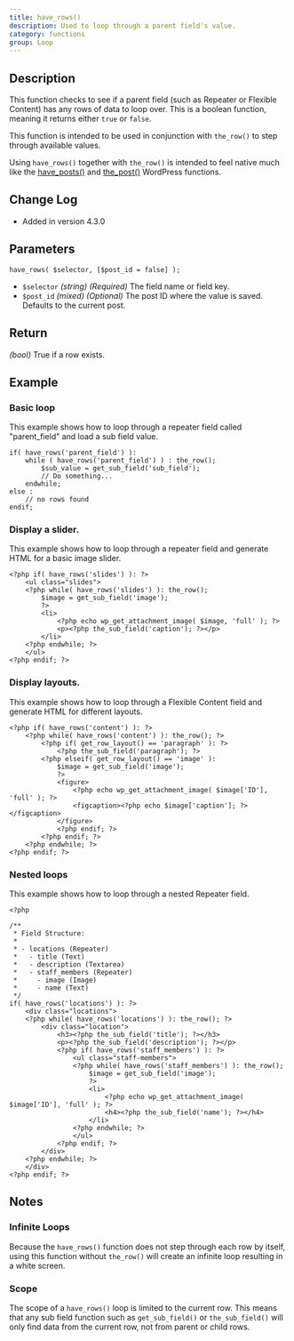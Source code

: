 ```yaml
---
title: have_rows()
description: Used to loop through a parent field's value.
category: functions
group: Loop
---
```


## Description
This function checks to see if a parent field (such as Repeater or Flexible Content) has any rows of data to loop over. This is a boolean function, meaning it returns either `true` or `false`.

This function is intended to be used in conjunction with `the_row()` to step through available values.

Using `have_rows()` together with `the_row()` is intended to feel native much like the [have_posts()](https://codex.wordpress.org/Function_Reference/have_posts) and [the_post()](https://developer.wordpress.org/reference/functions/the_post/) WordPress functions.

## Change Log
- Added in version 4.3.0

## Parameters
```
have_rows( $selector, [$post_id = false] );
```
- `$selector`		*(string)*	*(Required)*	The field name or field key.
- `$post_id`		*(mixed)*	*(Optional)*	The post ID where the value is saved. Defaults to the current post.

## Return
*(bool)* True if a row exists.

## Example

### Basic loop
This example shows how to loop through a repeater field called "parent_field" and load a sub field value.
```
if( have_rows('parent_field') ):
    while ( have_rows('parent_field') ) : the_row();
		$sub_value = get_sub_field('sub_field');
		// Do something...
    endwhile;
else :
    // no rows found
endif;
```

### Display a slider.
This example shows how to loop through a repeater field and generate HTML for a basic image slider.

```
<?php if( have_rows('slides') ): ?>
	<ul class="slides">
	<?php while( have_rows('slides') ): the_row(); 
		$image = get_sub_field('image');
		?>
		<li>
			<?php echo wp_get_attachment_image( $image, 'full' ); ?>
		    <p><?php the_sub_field('caption'); ?></p>
		</li>
	<?php endwhile; ?>
	</ul>
<?php endif; ?>
```

### Display layouts.
This example shows how to loop through a Flexible Content field and generate HTML for different layouts.
```
<?php if( have_rows('content') ): ?>
	<?php while( have_rows('content') ): the_row(); ?>
		<?php if( get_row_layout() == 'paragraph' ): ?>
			<?php the_sub_field('paragraph'); ?>
		<?php elseif( get_row_layout() == 'image' ): 
			$image = get_sub_field('image');
			?>
			<figure>
				<?php echo wp_get_attachment_image( $image['ID'], 'full' ); ?>
				<figcaption><?php echo $image['caption']; ?></figcaption>
			</figure>
			<?php endif; ?>
		<?php endif; ?>
	<?php endwhile; ?>
<?php endif; ?>
```

### Nested loops
This example shows how to loop through a nested Repeater field.
```
<?php 

/**
 * Field Structure:
 *
 * - locations (Repeater)
 *   - title (Text)
 *   - description (Textarea)
 *   - staff_members (Repeater)
 *     - image (Image)
 *     - name (Text)
 */
if( have_rows('locations') ): ?>
	<div class="locations">
	<?php while( have_rows('locations') ): the_row(); ?>
		<div class="location">
			<h3><?php the_sub_field('title'); ?></h3>
			<p><?php the_sub_field('description'); ?></p>
			<?php if( have_rows('staff_members') ): ?>
				<ul class="staff-members">
				<?php while( have_rows('staff_members') ): the_row();
					$image = get_sub_field('image');
					?>
					<li>
						<?php echo wp_get_attachment_image( $image['ID'], 'full' ); ?>
						<h4><?php the_sub_field('name'); ?></h4>
					</li>
				<?php endwhile; ?>
				</ul>
			<?php endif; ?>
		</div>
	<?php endwhile; ?>
	</div>
<?php endif; ?>

```

## Notes

### Infinite Loops
Because the `have_rows()` function does not step through each row by itself, using this function without `the_row()` will create an infinite loop resulting in a white screen.

### Scope
The scope of a `have_rows()` loop is limited to the current row. This means that any sub field function such as `get_sub_field()` or `the_sub_field()` will only find data from the current row, not from parent or child rows.
